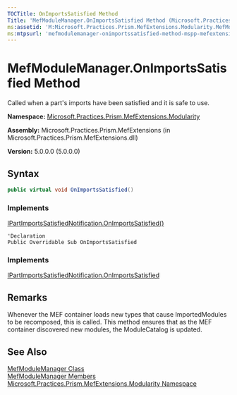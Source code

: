 ```yaml
---
TOCTitle: OnImportsSatisfied Method
Title: 'MefModuleManager.OnImportsSatisfied Method (Microsoft.Practices.Prism.MefExtensions.Modularity)'
ms:assetid: 'M:Microsoft.Practices.Prism.MefExtensions.Modularity.MefModuleManager.OnImportsSatisfied'
ms:mtpsurl: 'mefmodulemanager-onimportssatisfied-method-mspp-mefextensions-modularity.md'
---
```


# MefModuleManager.OnImportsSatisfied Method

Called when a part's imports have been satisfied and it is safe to use.

**Namespace:** [Microsoft.Practices.Prism.MefExtensions.Modularity](/patterns-practices/reference/mspp-mefextensions-modularity-namespace)

**Assembly:** Microsoft.Practices.Prism.MefExtensions (in Microsoft.Practices.Prism.MefExtensions.dll)

**Version:** 5.0.0.0 (5.0.0.0)

## Syntax

```C#
public virtual void OnImportsSatisfied()
```

### Implements

[IPartImportsSatisfiedNotification.OnImportsSatisfied()](http://msdn.microsoft.com/en-us/library/dd833579)


```VB
'Declaration
Public Overridable Sub OnImportsSatisfied
```

### Implements

[IPartImportsSatisfiedNotification.OnImportsSatisfied](http://msdn.microsoft.com/en-us/library/dd833579)

## Remarks

 Whenever the MEF container loads new types that cause ImportedModules to be recomposed, this is called. This method ensures that as the MEF container discovered new modules, the ModuleCatalog is updated.

## See Also

[MefModuleManager Class](/patterns-practices/reference/mefmodulemanager-class-mspp-mefextensions-modularity)  
[MefModuleManager Members](/patterns-practices/reference/mefmodulemanager-members-mspp-mefextensions-modularity)  
[Microsoft.Practices.Prism.MefExtensions.Modularity Namespace](/patterns-practices/reference/mspp-mefextensions-modularity-namespace)
